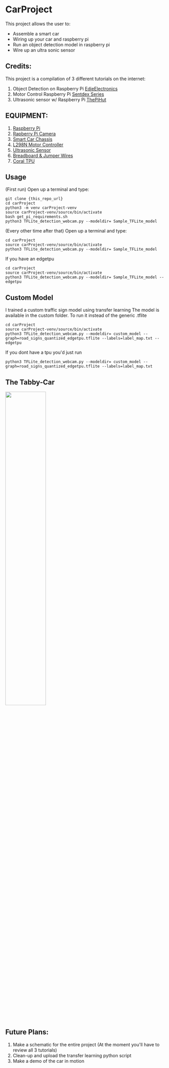 # CarProject
This project allows the user to:
* Assemble a smart car
* Wiring up your car and raspberry pi
* Run an object detection model in raspberry pi
* Wire up an ultra sonic sensor

## Credits:
This project is a compilation of 3 different tutorials on the internet:
1. Object Detection on Raspberry Pi [EdjeElectronics](https://github.com/EdjeElectronics/TensorFlow-Lite-Object-Detection-on-Android-and-Raspberry-Pi.git)
2. Motor Control Raspberry Pi [Sentdex Series](https://www.youtube.com/watch?v=LlFkybEQFFA&t=330s)
3. Ultrasonic sensor w/ Raspberry Pi [ThePiHut](https://thepihut.com/blogs/raspberry-pi-tutorials/hc-sr04-ultrasonic-range-sensor-on-the-raspberry-pi)


## EQUIPMENT:
1. [Raspberry Pi](https://www.amazon.com/gp/product/B07V5JTMV9/ref=ppx_yo_dt_b_asin_title_o07_s00?ie=UTF8&psc=1)
2. [Rapberry Pi Camera](https://www.amazon.com/gp/product/B01ER2SKFS/ref=ppx_yo_dt_b_asin_title_o08_s00?ie=UTF8&psc=1)
3. [Smart Car Chassis](https://www.amazon.com/gp/product/B06VTP8XBQ/ref=ppx_yo_dt_b_asin_title_o09_s00?ie=UTF8&psc=1)
4. [L298N Motor Controller](https://www.amazon.com/gp/product/B014KMHSW6/ref=ppx_yo_dt_b_asin_title_o09_s00?ie=UTF8&psc=1)
5. [Ultrasonic Sensor](https://www.amazon.com/WMYCONGCONG-HC-SR04-Ultrasonic-Distance-Measuring/dp/B07JJHCVRG/ref=sr_1_1_sspa?crid=WOVIM2MQMKG5&dchild=1&keywords=ultrasonic+sensor&qid=1599608113&s=hi&sprefix=ultrasonic+sen%2Ctools%2C188&sr=1-1-spons&psc=1&spLa=ZW5jcnlwdGVkUXVhbGlmaWVyPUFZMFZDWE1IWkgyN0smZW5jcnlwdGVkSWQ9QTAwMTQwNTgzSkQxQ001U0RFNkNSJmVuY3J5cHRlZEFkSWQ9QTA2NTEyMTQzNFgzQjM4RUE0M0tCJndpZGdldE5hbWU9c3BfYXRmJmFjdGlvbj1jbGlja1JlZGlyZWN0JmRvTm90TG9nQ2xpY2s9dHJ1ZQ==)
6. [Breadboard & Jumper Wires](https://www.amazon.com/FTCBlock-Breadboards-Arduino-Distribution-Connecting/dp/B07H326BFQ/ref=sr_1_10?crid=YCA8NIITP1S&dchild=1&keywords=breadboard+jumper+wires&qid=1599608180&s=hi&sprefix=bread%2Ctools%2C184&sr=1-10)
7. [Coral TPU](https://www.amazon.com/Google-G950-01456-01-Coral-USB-Accelerator/dp/B07S214S5Y/ref=sr_1_2?dchild=1&keywords=coral+tpu&qid=1599608247&sr=8-2)

## Usage
(First run)
Open up a terminal and type:

``` 
git clone {this_repo_url}
cd carProject
python3 -m venv carProject-venv
source carProject-venv/source/bin/activate
bash get_pi_requirements.sh
python3 TFLite_detection_webcam.py --modeldir= Sample_TFLite_model 
```
(Every other time after that)
Open up a terminal and type:
``` 
cd carProject 
source carProject-venv/source/bin/activate
python3 TFLite_detection_webcam.py --modeldir= Sample_TFLite_model 
```

If you have an edgetpu
``` 
cd carProject 
source carProject-venv/source/bin/activate
python3 TFLite_detection_webcam.py --modeldir= Sample_TFLite_model --edgetpu
```


## Custom Model
I trained a custom traffic sign model using transfer learning 
The model is available in the custom folder. To run it instead of the generic .tflite
``` 
cd carProject 
source carProject-venv/source/bin/activate
python3 TFLite_detection_webcam.py --modeldir= custom_model --graph=road_signs_quantized_edgetpu.tflite --labels=label_map.txt --edgetpu 
```
If you dont have a tpu you'd just run
``` 
python3 TFLite_detection_webcam.py --modeldir= custom_model --graph=road_signs_quantized_edgetpu.tflite --labels=label_map.txt  
```

## The Tabby-Car
<img src="https://user-images.githubusercontent.com/50864401/92965349-41a80680-f43b-11ea-97ee-28422588765a.jpg" height="50%" width="50%">

## Future Plans:
1. Make a schematic for the entire project (At the moment you'll have to review all 3 tutorials)
2. Clean-up and upload the transfer learning python script 
3. Make a demo of the car in motion
